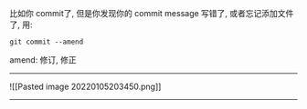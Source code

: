 比如你 commit了, 但是你发现你的 commit message 写错了, 或者忘记添加文件了, 用:
```git
git commit --amend
```
amend: 修订, 修正
___
![[Pasted image 20220105203450.png]]
___
